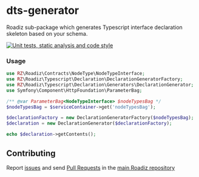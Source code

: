 # dts-generator
Roadiz sub-package which generates Typescript interface declaration skeleton based on your schema.

[![Unit tests, static analysis and code style](https://github.com/roadiz/dts-generator/actions/workflows/run-test.yml/badge.svg?branch=develop)](https://github.com/roadiz/dts-generator/actions/workflows/run-test.yml)

### Usage

```php
use RZ\Roadiz\Contracts\NodeType\NodeTypeInterface;
use RZ\Roadiz\Typescript\Declaration\DeclarationGeneratorFactory;
use RZ\Roadiz\Typescript\Declaration\Generators\DeclarationGenerator;
use Symfony\Component\HttpFoundation\ParameterBag;

/** @var ParameterBag<NodeTypeInterface> $nodeTypesBag */
$nodeTypesBag = $serviceContainer->get('nodeTypesBag');

$declarationFactory = new DeclarationGeneratorFactory($nodeTypesBag);
$declaration = new DeclarationGenerator($declarationFactory);

echo $declaration->getContents();
```

## Contributing

Report [issues](https://github.com/roadiz/core-bundle-dev-app/issues) and send [Pull Requests](https://github.com/roadiz/core-bundle-dev-app/pulls) in the [main Roadiz repository](https://github.com/roadiz/core-bundle-dev-app)
